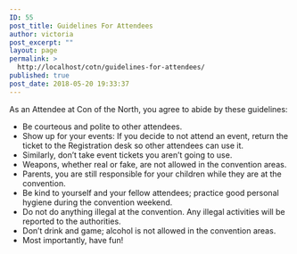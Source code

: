 ```yaml
---
ID: 55
post_title: Guidelines For Attendees
author: victoria
post_excerpt: ""
layout: page
permalink: >
  http://localhost/cotn/guidelines-for-attendees/
published: true
post_date: 2018-05-20 19:33:37
---
```

As an Attendee at Con of the North, you agree to abide by these guidelines:

* Be courteous and polite to other attendees.
* Show up for your events: If you decide to not attend an event, return the ticket to the Registration desk so other attendees can use it.
* Similarly, don’t take event tickets you aren’t going to use.
* Weapons, whether real or fake, are not allowed in the convention areas.
* Parents, you are still responsible for your children while they are at the convention.
* Be kind to yourself and your fellow attendees; practice good personal hygiene during the convention weekend.
* Do not do anything illegal at the convention. Any illegal activities will be reported to the authorities.
* Don’t drink and game; alcohol is not allowed in the convention areas.
* Most importantly, have fun!